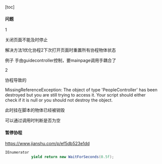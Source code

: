 [toc]

#### 问题

1

关闭页面不能及时停止

解决方法1优化协程2下次打开页面时重置所有协程物体状态

例子 手由guidecontroller控制，要mainpage调用手耦合了

2

协程导致的

MissingReferenceException: The object of type 'PeopleController' has been destroyed but you are still trying to access it.
Your script should either check if it is null or you should not destroy the object.

此时挂在脚本的物体已经被销毁

可以通过调用时判断是否为空



#### 暂停协程

https://www.jianshu.com/p/ef5db523e1dd



```csharp
IEnumerator
            yield return new WaitForSeconds(0.5f);

```

